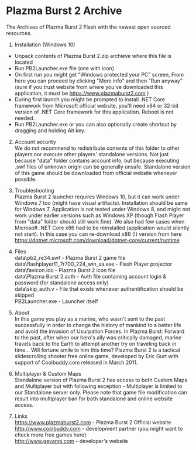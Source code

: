# Plazma Burst 2 Archive

The Archives of Plazma Burst 2 Flash with the newest open sourced resources.

1. Installation (Windows 10)  
- Unpack contents of Plazma Burst 2.zip archieve where this file is located
- Run PB2Launcher.exe file (one with icon)
- On first run you might get "Windows protected your PC" screen,
From here you can proceed by clicking "More info" and then "Run anyway"
(sure if you trust website from where you've downloaded this application,
it must be https://www.plazmaburst2.com )
- During first launch you might be prompted to install .NET Core framework
from Microsoft official website, you'll need x84 or 32-bit version of 
.NET Core framework for this application. Reboot is not needed.
- Run PB2Launcher.exe or you can also optionally create shortcut by
dragging and holding Alt key.

2. Account security  
We do not recommend to redistribute contents of this folder to other
players nor execute other players' standalone versions. Not just because
"data" folder contains account info, but because executing .swf files of
unknown origin can be generally unsafe. Standalone version of this game
should be downloaded from official website whenever possible.

3. Troubleshooting  
Plazma Burst 2 launcher requires Windows 10, but it can work under 
Windows 7 too (might have visual artifacts). Installation should be same
for Windows 7. Application is not tested under Windows 8, and might not
work under earlier versions such as Windows XP (though Flash Player from 
"data" folder should still work fine). 
We also had few cases when Microsoft .NET Core x86 had to be reinstalled (application would silently not start). In this case you can re-download  x86 (!) version from here https://dotnet.microsoft.com/download/dotnet-core/current/runtime

4. Files  
	data\pb2_re34.swf - Plazma Burst 2 game file  
	data\flashplayer11_7r700_224_win_sa.exe - Flash Player projector  
	data\favicon.ico - Plazma Burst 2 icon file  
	data\Plazma Burst 2.auth - Auth file containing account login & password (for standalone access only)  
	data\skip_auth.v - File that exists whenever authentification should be skipped  
PB2Launcher.exe - Launcher itself  

5. About  
In this game you play as a marine, who wasn't sent to the past
successfully in order to change the history of mankind to a better life
and avoid the invasion of Usurpation Forces. In Plazma Burst: Forward to
the past, after when our hero's ally was critically damaged, marine
travels back to the Earth to attempt another try on traveling back in
time... Will fortune smile to him this time?
Plazma Burst 2 is a tactical slidescrolling shooter free online game,
developed by Eric Gurt with support of Coolbuddy.com released in March 2011.

6. Multiplayer & Custom Maps  
Standalone version of Plazma Burst 2 has access to both Custom Maps and
Multiplayer but with following exception - Multiplayer is limited to our
Standalone server only.
Please note that game file modification can result into multiplayer ban
for both standalone and online website access.

7. Links  
https://www.plazmaburst2.com - Plazma Burst 2 Official website  
http://www.coolbuddy.com - development partner (you might want to check more free games here)  
http://www.gevanni.com - developer's website  
